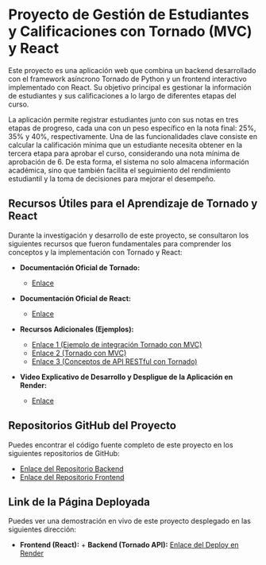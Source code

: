 # Proyecto de Gestión de Estudiantes y Calificaciones con Tornado (MVC) y React

Este proyecto es una aplicación web que combina un backend desarrollado con el framework asíncrono Tornado de Python y un frontend interactivo implementado con React. Su objetivo principal es gestionar la información de estudiantes y sus calificaciones a lo largo de diferentes etapas del curso.

La aplicación permite registrar estudiantes junto con sus notas en tres etapas de progreso, cada una con un peso específico en la nota final: 25%, 35% y 40%, respectivamente. Una de las funcionalidades clave consiste en calcular la calificación mínima que un estudiante necesita obtener en la tercera etapa para aprobar el curso, considerando una nota mínima de aprobación de 6. De esta forma, el sistema no solo almacena información académica, sino que también facilita el seguimiento del rendimiento estudiantil y la toma de decisiones para mejorar el desempeño.

## Recursos Útiles para el Aprendizaje de Tornado y React

Durante la investigación y desarrollo de este proyecto, se consultaron los siguientes recursos que fueron fundamentales para comprender los conceptos y la implementación con Tornado y React:

* **Documentación Oficial de Tornado:**
    * [Enlace](https://www.tornadoweb.org/en/stable/guide/intro.html)
* **Documentación Oficial de React:**
    * [Enlace](https://es.react.dev/learn/installation)
* **Recursos Adicionales (Ejemplos):**
    * [Enlace 1 (Ejemplo de integración Tornado con MVC)](https://github.com/luisjba/tornado-mvc.git)
    * [Enlace 2 (Tornado con MVC)](https://github.com/rainyear/tornado-mvc.git)
    * [Enlace 3 (Conceptos de API RESTful con Tornado)](https://medium.com/octopus-labs-london/how-to-build-a-rest-api-in-python-with-tornado-fc717c33824a)
      
* **Video Explicativo de Desarrollo y Despligue de la Aplicación en Render:**
    * [Enlace](https://youtu.be/LDFznyBsDPI)

## Repositorios GitHub del Proyecto

Puedes encontrar el código fuente completo de este proyecto en los siguientes repositorios de GitHub:

* [Enlace del Repositorio Backend](https://github.com/DiegoCorrea07/Project_Tornado-React-MVC.git)
* [Enlace del Repositorio Frontend](https://github.com/DiegoCorrea07/Project_Tornado-React-Frontend.git)

## Link de la Página Deployada

Puedes ver una demostración en vivo de este proyecto desplegado en las siguientes dirección:

* **Frontend (React):** + **Backend (Tornado API):** [Enlace del Deploy en Render](https://my-frontend-react.onrender.com)

